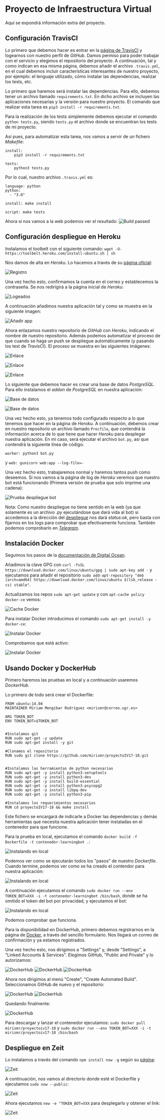 # Proyecto de Infraestructura Virtual
Aquí se expondrá información extra del proyecto.

## Configuración TravisCI

Lo primero que debemos hacer es entrar en la [página de TravisCI](https://travis-ci.org/) y logearnos con nuestro perfil de *GitHub*. Damos permiso para poder trabajar con el servicio y elegimos el repositorio del proyecto.
A continuación, tal y como indican en esa misma página, debemos añadir el archivo `.travis.yml`, en el cual debemos incluir características interesantes de nuestro proyecto, por ejemplo: el lenguaje utilizado, cómo instalar las dependencias, realizar los tests, etc.

Lo primero que haremos será instalar las dependencias. Para ello, debemos tener un archivo llamado `requirements.txt`. En dicho archivo se incluyen las aplicaciones necesarias y la versión para nuestro proyecto. El comando que realizar esta tarea es `pip3 install -r requirements.txt`.

Para la realización de los tests simplemente debemos ejecutar el comando `python tests.py`, siendo `tests.py` el archivo donde se encuentran los tests de mi proyecto.

Así pues, para automatizar esta tarea, nos vamos a servir de un fichero *Makefile*:
~~~
install:
    pip3 install -r requirements.txt

tests:
    python3 tests.py
~~~

Por lo cual, nuestro archivo `.travis.yml` es:
~~~
language: python
python:
  - "3.0"

install: make install

script: make tests
~~~

Ahora si nos vamos a la web podemos ver el resultado:
![Build passed](img/1.png)


## Configuración despliegue en Heroku
Instalamos el toolbelt con el siguiente comando: `wget -O- https://toolbelt.heroku.com/install-ubuntu.sh | sh`

Nos damos de alta en *Heroku*. Lo hacemos a través de su [página oficial](https://signup.heroku.com/?c=70130000001x9jEAAQ):

![Registro](img/2.png)

Una vez hecho esto, confirmamos la cuenta en el correo y establecemos la contraseña. Se nos redirigirá a la página inicial de *Heroku*:

![Logeados](img/3.png)

A continuación añadimos nuestra aplicación tal y como se muestra en la siguiente imagen:

![Añadir app](img/4.png)

Ahora enlazamos nuestro repositorio de *GitHub* con *Heroku*, indicando el nombre de nuestro repositorio. Además podemos automatizar el proceso de que cuando se haga un push se despliegue automáticamente (y pasando los test de *TravisCI*). El proceso se muestra en las siguientes imágenes:

![Enlace](img/5.png)

![Enlace](img/6.png)

![Enlace](img/7.png)

Lo siguiente que debemos hacer es crear una base de datos *PostgreSQL*. Para ello instalamos el *addon* de *PostgreSQL* en nuestra aplicación:

![Base de datos](img/8.png)

![Base de datos](img/9.png)

Una vez hecho esto, ya tenemos todo configurado respecto a lo que tenemos que hacer en la página de *Heroku*. A continuación, debemos crear en nuestro repositorio un archivo llamado `Procfile`, que contendrá la información acerca de lo que tiene que hacer *Heroku* para desplegar nuestra aplicación. En mi caso, será ejecutar el archivo `bot.py`, así que contendrá la siguiente línea de código:

`worker: python3 bot.py`

y `web: gunicorn web:app --log-file=-`

Una vez hecho esto, trabajaremos normal y haremos tantos push como deseemos. Si nos vamos a la página de log de *Heroku* veremos que nuestro bot está funcionando (Primera versión de prueba que solo imprime una cadena):

![Prueba despliegue bot](img/10.png)


Nota: Como nuestro despliegue no tiene sentido en la web (ya que solamente es un archivo .py ejecutándose que dará vida al bot) si accedemos a la dirección del [despliegue](https://agendalearning.herokuapp.com/) nos dará *status:ok*, pero basta con fijarnos en los logs para comprobar que efectivamente funciona.
También podemos comprobarlo en [*Telegram*](https://web.telegram.org/#/im?p=@agendaLearningBot).

## Instalación Docker

Seguimos los pasos de la [documentación de Digital Ocean](https://www.digitalocean.com/community/tutorials/how-to-install-and-use-docker-on-ubuntu-16-04).

Añadimos la clave GPG con `curl -fsSL https://download.docker.com/linux/ubuntu/gpg | sudo apt-key add -` y ejecutamos para añadir el repositorio `sudo add-apt-repository "deb [arch=amd64] https://download.docker.com/linux/ubuntu $(lsb_release -cs) stable"`.

Actualizamos los repos `sudo apt-get update` y con `apt-cache policy docker-ce` vemos:

![Cache Docker](img/11.png)

Para instalar Docker introducimos el comando `sudo apt-get install -y docker-ce`:

![Instalar Docker](img/12.png)

Comprobamos que está activo:

![Instalar Docker](img/13.png)

## Usando Docker y DockerHub

Primero haremos las pruebas en local y a continuación usaremos *DockerHub*.

Lo primero de todo será crear el Dockerfile: 
~~~
FROM ubuntu:14.04
MAINTAINER Míriam Mengíbar Rodríguez <mirismr@correo.ugr.es>

ARG TOKEN_BOT
ENV TOKEN_BOT=$TOKEN_BOT


#Instalamos git
RUN sudo apt-get -y update
RUN sudo apt-get install -y git

#Clonamos el repositorio
RUN sudo git clone https://github.com/mirismr/proyectoIV17-18.git


#Instalamos las herramientas de python necesarias
RUN sudo apt-get -y install python3-setuptools
RUN sudo apt-get -y install python3-dev
RUN sudo apt-get -y install build-essential
RUN sudo apt-get -y install python3-psycopg2
RUN sudo apt-get -y install libpq-dev
RUN sudo apt-get -y install python3-pip

#Instalamos los requerimientos necesarios
RUN cd proyectoIV17-18 && make install
~~~

Este fichero se encargará de indicarle a Docker las dependencias y demás herramientas que necesita nuestra aplicación tener instaladas en el contenedor para que funcione.

Para la prueba en local, ejecutamos el comando `docker build -f Dockerfile -t contenedor-learningbot .`:

![Instalando en local](img/14.png)

Podemos ver como se ejecutarán todos los "pasos" de nuestro *Dockerfile*.
Cuando termine, podemos ver como se ha creado el contendor para nuestra aplicación:

![Instalando en local](img/15.png)

A continuación ejecutamos el comando `sudo docker run --env TOKEN_BOT=XXX -i -t contenedor-learningbot /bin/bash`, donde se ha omitido el token del bot por privacidad, y ejecutamos el bot:

![Instalando en local](img/16.png)

Podemos comprobar que funciona.

Para la disponibilidad en DockerHub, primero debemos registrarnos en la página de [Docker](https://hub.docker.com/), a través del sencillo formulario.
Nos llegará un correo de confirmación y ya estamos registrados.

Una vez hecho esto, nos dirigimos a "Settings" y, desde "Settings", a "Linked Accounts & Services". Elegimos GitHub, "Public and Private" y lo autorizamos:

![DockerHub](img/17.png)
![DockerHub](img/18.png)
![DockerHub](img/19.png)

Ahora nos dirigimos al menú "Create", "Create Automated Build". Seleccionamos GitHub de nuevo y el repositorio:

![DockerHub](img/20.png)
![DockerHub](img/21.png)

Quedando finalmente:

![DockerHub](img/22.png)

Para descargar y lanzar el contenedor ejecutamos: `sudo docker pull mirismr/proyectoiv17-18` y `sudo docker run --env TOKEN_BOT=XXX -i -t mirismr/proyectoiv17-18 /bin/bash`

## Despliegue en Zeit


Lo instalamos a través del comando `npm install now -g` según su [página](https://zeit.co/):

![Zeit](img/23.png)

A continuación, nos vamos al directorio donde esté el Dockerfile y ejecutamos `sudo now --public`:

![Zeit](img/24.png)

Ahora ejecutamos `now -e "TOKEN_BOT=XXX` para desplegarlo y obtener el link:

![Zeit](img/25.png)

